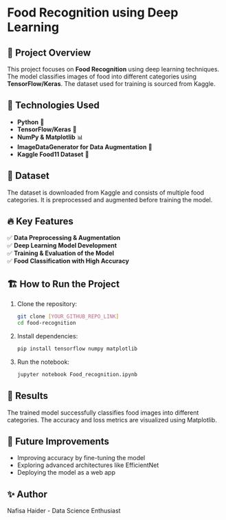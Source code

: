 # Food Recognition using Deep Learning

## 📌 Project Overview
This project focuses on **Food Recognition** using deep learning techniques. The model classifies images of food into different categories using **TensorFlow/Keras**. The dataset used for training is sourced from Kaggle.

## 🚀 Technologies Used
- **Python** 🐍
- **TensorFlow/Keras** 🤖
- **NumPy & Matplotlib** 📊
- **ImageDataGenerator for Data Augmentation** 🎨
- **Kaggle Food11 Dataset** 🍕

## 📂 Dataset
The dataset is downloaded from Kaggle and consists of multiple food categories. It is preprocessed and augmented before training the model.

## 🔥 Key Features
✅ **Data Preprocessing & Augmentation**  
✅ **Deep Learning Model Development**  
✅ **Training & Evaluation of the Model**  
✅ **Food Classification with High Accuracy**  

## 🏗️ How to Run the Project
1. Clone the repository:
   ```bash
   git clone [YOUR_GITHUB_REPO_LINK]
   cd food-recognition
   ```
2. Install dependencies:
   ```bash
   pip install tensorflow numpy matplotlib
   ```
3. Run the notebook:
   ```bash
   jupyter notebook Food_recognition.ipynb
   ```

## 📜 Results
The trained model successfully classifies food images into different categories. The accuracy and loss metrics are visualized using Matplotlib.

## 📌 Future Improvements
- Improving accuracy by fine-tuning the model
- Exploring advanced architectures like EfficientNet
- Deploying the model as a web app

## ✨ Author
Nafisa Haider - Data Science Enthusiast

